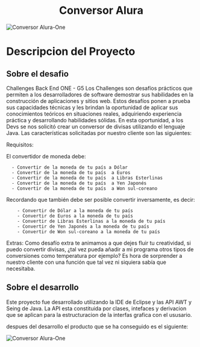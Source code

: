 <h1 align="center"> Conversor Alura </h1>


![Conversor Alura-One](https://github.com/Garciam0207/ConversorAlura/assets/133318929/1e9d2405-a40e-4ab9-8857-c783bc2edbcb)

<h1 align="left"> Descripcion del Proyecto </h1>

<h2 aling= "center">Sobre el desafio</h2>

<p1 aling="justify"> 
Challenges Back End ONE - G5  Los Challenges son desafíos prácticos que permiten a los desarrolladores de software demostrar sus habilidades 
en la construcción de aplicaciones y sitios web. Estos desafíos ponen a prueba sus capacidades técnicas y les brindan la oportunidad de aplicar
sus conocimientos teóricos en situaciones reales, adquiriendo experiencia práctica y desarrollando habilidades sólidas.
En esta oportunidad, a los Devs se nos solicitó crear un conversor de divisas utilizando el lenguaje Java.
Las características solicitadas por nuestro cliente son las siguientes:

Requisitos:

El convertidor de moneda debe:

      - Convertir de la moneda de tu país a Dólar
      - Convertir de la moneda de tu país  a Euros
      - Convertir de la moneda de tu país  a Libras Esterlinas
      - Convertir de la moneda de tu país  a Yen Japonés
      - Convertir de la moneda de tu país  a Won sul-coreano

Recordando que también debe ser posible convertir inversamente, es decir:

        - Convertir de Dólar a la moneda de tu país
        - Convertir de Euros a la moneda de tu país
        - Convertir de Libras Esterlinas a la moneda de tu país
        - Convertir de Yen Japonés a la moneda de tu país
        - Convertir de Won sul-coreano a la moneda de tu país

Extras:
Como desafío extra te animamos a que dejes fluir tu creatividad, si puedo convertir divisas,
¿tal vez pueda añadir a mi programa otros tipos de conversiones como temperatura por ejemplo?
Es hora de sorprender a nuestro cliente con una función que tal vez ni siquiera sabía que necesitaba.
</p>
<h2 aling = "center">Sobre el desarrollo</h2>

<p2 aling ="justify">
Este proyecto fue desarrollado utilizando la IDE de Eclipse y las API AWT y Seing de Java.
La API esta constituida por clases, intefaces y derivacion que se aplican para la estructuracion de la interfas 
grafica con el ususario.

despues del desarrollo el producto que se ha conseguido es el siguiente:


![Conversor Alura-One](https://github.com/Garciam0207/ConversorAlura/assets/133318929/6ff42db1-7322-4332-9135-0f9cb745ef4a)


</p2>
